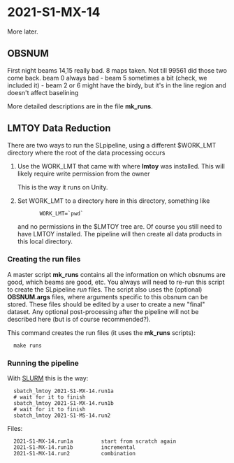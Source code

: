 # 2021-S1-MX-14

More later.

## OBSNUM

First night beams 14,15 really bad. 8 maps taken. Not till 99561 did those two come back.
beam 0 always bad -
beam 5 sometimes a bit (check, we included it) - 
beam 2 or 6 might have the birdy, but it's in the line region and doesn't affect baselining


More detailed descriptions are in the file **mk_runs**.


## LMTOY Data Reduction

There are two ways to run the SLpipeline, using a different $WORK_LMT directory where the root
of the data processing occurs

1. Use the WORK_LMT that came with where **lmtoy** was installed. This will likely require
   write permission from the owner

   This is the way it runs on Unity.

2. Set WORK_LMT to a directory here in this directory,  something like

              WORK_LMT=`pwd`

   and no permissions in the $LMTOY tree are. Of course you still need to have LMTOY
   installed. The pipeline will then create all  data products in this local directory.

### Creating the run files

A master script **mk_runs** contains all the information on which obsnums are good,
which beams are good, etc.  You always will need to re-run this script to create the
SLpipeline *run* files. The script also uses the (optional) **OBSNUM.args** files, where
arguments specific to this obsnum can be stored. These files should be edited by
a user to create a new "final" dataset. Any optional post-processing after the
pipeline will not be described here (but is of course recommended?).

This command creates the run files (it uses the **mk_runs** scripts):

      make runs
	  

### Running the pipeline


With [SLURM](https://slurm.schedmd.com/documentation.html) this is the way:

      sbatch_lmtoy 2021-S1-MX-14.run1a
      # wait for it to finish
      sbatch_lmtoy 2021-S1-MX-14.run1b
      # wait for it to finish
      sbatch_lmtoy 2021-S1-MS-14.run2

Files:

      2021-S1-MX-14.run1a         start from scratch again
	  2021-S1-MX-14.run1b         incremental
      2021-S1-MX-14.run2          combination
